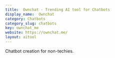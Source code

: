 ```yaml
---
title:  Ownchat - Trending AI tool for Chatbots
display_name:  Ownchat
category: Chatbots
category_slug: chatbots
key: ownchat_me
website: https://ownchat.me/
layout: aitool
---
```


Chatbot creation for non-techies.

